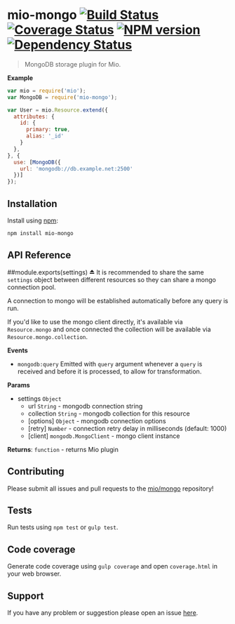 # mio-mongo [![Build Status](http://img.shields.io/travis/mio/mongo.svg?style=flat)](http://travis-ci.org/mio/mongo) [![Coverage Status](https://img.shields.io/coveralls/mio/mongo.svg?style=flat)](https://coveralls.io/r/mio/mongo?branch=master) [![NPM version](http://img.shields.io/npm/v/mio-mongo.svg?style=flat)](https://www.npmjs.org/package/mio-mongo) [![Dependency Status](http://img.shields.io/david/mio/mongo.svg?style=flat)](https://david-dm.org/mio/mongo)

> MongoDB storage plugin for Mio.

**Example**  
```javascript
var mio = require('mio');
var MongoDB = require('mio-mongo');

var User = mio.Resource.extend({
  attributes: {
    id: {
      primary: true,
      alias: '_id'
    }
  },
}, {
  use: [MongoDB({
    url: 'mongodb://db.example.net:2500'
  })]
});
```

## Installation

Install using [npm](https://www.npmjs.org/):

```sh
npm install mio-mongo
```

## API Reference

<a name="exp_module_mio-mongo"></a>
##module.exports(settings) ⏏
It is recommended to share the same `settings` object between different
resources so they can share a mongo connection pool.

A connection to mongo will be established automatically before any query is
run.

If you'd like to use the mongo client directly, it's available via
`Resource.mongo` and once connected the collection will be available via
`Resource.mongo.collection`.

**Events**

 - `mongodb:query` Emitted with `query` argument whenever a `query` is
   received and before it is processed, to allow for transformation.

**Params**

- settings `Object`  
  - url `String` - mongodb connection string  
  - collection `String` - mongodb collection for this resource  
  - \[options\] `Object` - mongodb connection options  
  - \[retry\] `Number` - connection retry delay in milliseconds
(default: 1000)  
  - \[client\] `mongodb.MongoClient` - mongo client instance  

**Returns**: `function` - returns Mio plugin  
## Contributing

Please submit all issues and pull requests to the [mio/mongo](http://github.com/mio/mongo) repository!

## Tests

Run tests using `npm test` or `gulp test`.

## Code coverage

Generate code coverage using `gulp coverage` and open `coverage.html` in your
web browser.

## Support

If you have any problem or suggestion please open an issue [here](https://github.com/mio/mongo/issues).
